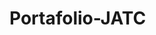 # Portafolio-JATC
<!-- ![repository-open-graph-template](https://user-images.githubusercontent.com/83931760/161457711-5b44b439-ef8a-42aa-bd40-05e033e3d788.png)
-->

